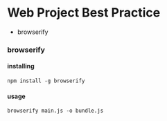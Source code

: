 # Web Project Best Practice

- browserify

### browserify

#### installing

`npm install -g browserify`

#### usage

`browserify main.js -o bundle.js`
